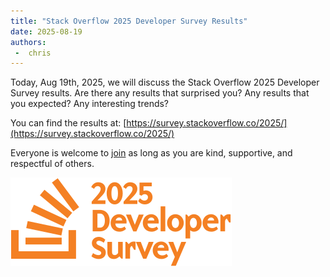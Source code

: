 ```yaml
---
title: "Stack Overflow 2025 Developer Survey Results"
date: 2025-08-19
authors:
 -  chris
---
```


Today, Aug 19th, 2025, we will discuss the Stack Overflow 2025 Developer Survey results.  Are there any results that surprised you?  Any results that you expected?  Any interesting trends?

You can find the results at: [https://survey.stackoverflow.co/2025/](https://survey.stackoverflow.co/2025/)

Everyone is welcome to [join](https://weeklydevchat.com/join/) as long as you are kind, supportive, and respectful of others.

[![alt text](header.svg "Stack Overflow 2025 Developer Survey Results")](https://survey.stackoverflow.co/2025/)